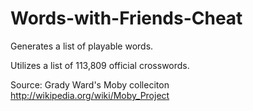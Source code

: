 # Words-with-Friends-Cheat
Generates a list of playable words.

Utilizes a list of 113,809 official crosswords.

Source: Grady Ward's Moby colleciton
http://wikipedia.org/wiki/Moby_Project
